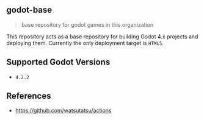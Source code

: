 ## godot-base
> base repository for godot games in this organization

This repository acts as a base repository for building Godot 4.x projects and deploying them. Currently the only deployment target is `HTML5`.

## Supported Godot Versions

* `4.2.2`

## References
- https://github.com/watsutatsu/actions